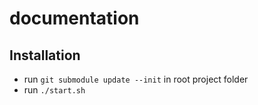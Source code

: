 # documentation

## Installation
- run `git submodule update --init` in root project folder
- run `./start.sh`

